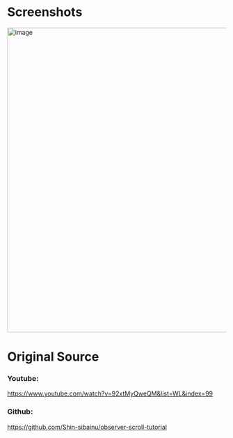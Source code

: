 # Screenshots

<img width="700" alt="image" src="https://user-images.githubusercontent.com/42660669/230262261-1ce06bf7-ace8-4fe8-9968-e8af9638fe11.png">

# Original Source

### Youtube:

https://www.youtube.com/watch?v=92xtMyQweQM&list=WL&index=99

### Github:

https://github.com/Shin-sibainu/observer-scroll-tutorial
